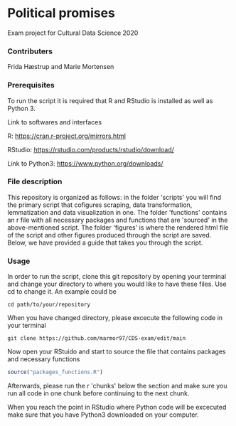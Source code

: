 # Political promises
Exam project for Cultural Data Science 2020

### Contributers
Frida Hæstrup and Marie Mortensen

### Prerequisites
To run the script it is required that R and RStudio is installed as well as Python 3.

Link to softwares and interfaces

R: https://cran.r-project.org/mirrors.html

RStudio: https://rstudio.com/products/rstudio/download/

Link to Python3: https://www.python.org/downloads/ 

### File description
This repository is organized as follows: in the folder 'scripts' you will find the primary script that cofigures scraping, data transformation, lemmatization and data visualization in one. The folder 'functions' contains an r file with all necessary packages and functions that are 'sourced' in the above-mentioned script. The folder 'figures' is where the rendered html file of the script and other figures produced through the script are saved. Below, we have provided a guide that takes you through the script.

### Usage 
In order to run the script, clone this git repository by opening your terminal and change your directory to where you would like to have these files. Use cd to change it. An example could be 

```cd path/to/your/repository```

When you have changed directory, please excecute the following code in your terminal 

```git clone https://github.com/marmor97/CDS-exam/edit/main``` 

Now open your RStuido and start to source the file that contains packages and necessary functions
 
 ```r
 source("packages_functions.R")
 ```
 
Afterwards, please run the r 'chunks' below the section and make sure you run all code in one chunk before continuing to the next chunk.

When you reach the point in RStudio where Python code will be excecuted make sure that you have Python3 downloaded on your computer.

